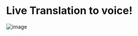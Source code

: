 # Live Translation to voice! 

![image](https://github.com/user-attachments/assets/993fd27e-5597-4bc7-92d4-47081961ee32)
